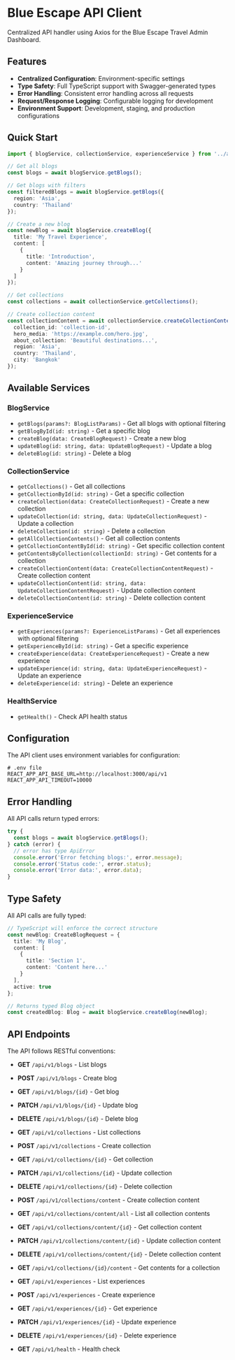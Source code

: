 # Blue Escape API Client

Centralized API handler using Axios for the Blue Escape Travel Admin Dashboard.

## Features

- **Centralized Configuration**: Environment-specific settings
- **Type Safety**: Full TypeScript support with Swagger-generated types
- **Error Handling**: Consistent error handling across all requests
- **Request/Response Logging**: Configurable logging for development
- **Environment Support**: Development, staging, and production configurations

## Quick Start

```typescript
import { blogService, collectionService, experienceService } from '../api';

// Get all blogs
const blogs = await blogService.getBlogs();

// Get blogs with filters
const filteredBlogs = await blogService.getBlogs({
  region: 'Asia',
  country: 'Thailand'
});

// Create a new blog
const newBlog = await blogService.createBlog({
  title: 'My Travel Experience',
  content: [
    {
      title: 'Introduction',
      content: 'Amazing journey through...'
    }
  ]
});

// Get collections
const collections = await collectionService.getCollections();

// Create collection content
const collectionContent = await collectionService.createCollectionContent({
  collection_id: 'collection-id',
  hero_media: 'https://example.com/hero.jpg',
  about_collection: 'Beautiful destinations...',
  region: 'Asia',
  country: 'Thailand',
  city: 'Bangkok'
});
```

## Available Services

### BlogService
- `getBlogs(params?: BlogListParams)` - Get all blogs with optional filtering
- `getBlogById(id: string)` - Get a specific blog
- `createBlog(data: CreateBlogRequest)` - Create a new blog
- `updateBlog(id: string, data: UpdateBlogRequest)` - Update a blog
- `deleteBlog(id: string)` - Delete a blog

### CollectionService
- `getCollections()` - Get all collections
- `getCollectionById(id: string)` - Get a specific collection
- `createCollection(data: CreateCollectionRequest)` - Create a new collection
- `updateCollection(id: string, data: UpdateCollectionRequest)` - Update a collection
- `deleteCollection(id: string)` - Delete a collection
- `getAllCollectionContents()` - Get all collection contents
- `getCollectionContentById(id: string)` - Get specific collection content
- `getContentsByCollection(collectionId: string)` - Get contents for a collection
- `createCollectionContent(data: CreateCollectionContentRequest)` - Create collection content
- `updateCollectionContent(id: string, data: UpdateCollectionContentRequest)` - Update collection content
- `deleteCollectionContent(id: string)` - Delete collection content

### ExperienceService
- `getExperiences(params?: ExperienceListParams)` - Get all experiences with optional filtering
- `getExperienceById(id: string)` - Get a specific experience
- `createExperience(data: CreateExperienceRequest)` - Create a new experience
- `updateExperience(id: string, data: UpdateExperienceRequest)` - Update an experience
- `deleteExperience(id: string)` - Delete an experience

### HealthService
- `getHealth()` - Check API health status

## Configuration

The API client uses environment variables for configuration:

```env
# .env file
REACT_APP_API_BASE_URL=http://localhost:3000/api/v1
REACT_APP_API_TIMEOUT=10000
```

## Error Handling

All API calls return typed errors:

```typescript
try {
  const blogs = await blogService.getBlogs();
} catch (error) {
  // error has type ApiError
  console.error('Error fetching blogs:', error.message);
  console.error('Status code:', error.status);
  console.error('Error data:', error.data);
}
```

## Type Safety

All API calls are fully typed:

```typescript
// TypeScript will enforce the correct structure
const newBlog: CreateBlogRequest = {
  title: 'My Blog',
  content: [
    {
      title: 'Section 1',
      content: 'Content here...'
    }
  ],
  active: true
};

// Returns typed Blog object
const createdBlog: Blog = await blogService.createBlog(newBlog);
```

## API Endpoints

The API follows RESTful conventions:

- **GET** `/api/v1/blogs` - List blogs
- **POST** `/api/v1/blogs` - Create blog
- **GET** `/api/v1/blogs/{id}` - Get blog
- **PATCH** `/api/v1/blogs/{id}` - Update blog
- **DELETE** `/api/v1/blogs/{id}` - Delete blog

- **GET** `/api/v1/collections` - List collections
- **POST** `/api/v1/collections` - Create collection
- **GET** `/api/v1/collections/{id}` - Get collection
- **PATCH** `/api/v1/collections/{id}` - Update collection
- **DELETE** `/api/v1/collections/{id}` - Delete collection

- **POST** `/api/v1/collections/content` - Create collection content
- **GET** `/api/v1/collections/content/all` - List all collection contents
- **GET** `/api/v1/collections/content/{id}` - Get collection content
- **PATCH** `/api/v1/collections/content/{id}` - Update collection content
- **DELETE** `/api/v1/collections/content/{id}` - Delete collection content
- **GET** `/api/v1/collections/{id}/content` - Get contents for a collection

- **GET** `/api/v1/experiences` - List experiences
- **POST** `/api/v1/experiences` - Create experience
- **GET** `/api/v1/experiences/{id}` - Get experience
- **PATCH** `/api/v1/experiences/{id}` - Update experience
- **DELETE** `/api/v1/experiences/{id}` - Delete experience

- **GET** `/api/v1/health` - Health check